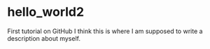 # hello_world2
First tutorial on GitHub
I think this is where I am supposed to write a description about myself.
